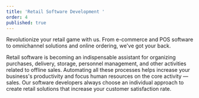 ```yaml
---
title: 'Retail Software Development '
order: 4
published: true
---
```


Revolutionize your retail game with us. From e-commerce and POS software to omnichannel solutions and online ordering, we've got your back.

Retail software is becoming an indispensable assistant for organizing purchases, delivery, storage, personnel management, and other activities related to offline sales. Automating all these processes helps increase your business's productivity and focus human resources on the core activity — sales. Our software developers always choose an individual approach to create retail solutions that increase your customer satisfaction rate.

